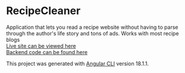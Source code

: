 # RecipeCleaner

Application that lets you read a recipe website without having to parse through the author's life story and tons of ads. Works with most recipe blogs \
[Live site can be viewed here](https://recipe-cleaner-75791.web.app/) \
[Backend code can be found here](https://github.com/CJBangert/Recipe-Cleaner-Backend) 



This project was generated with [Angular CLI](https://github.com/angular/angular-cli) version 18.1.1.

